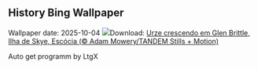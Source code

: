 ## History Bing Wallpaper
Wallpaper date: 2025-10-04
![](https://www.bing.com/th?id=OHR.SkyeHeather_PT-BR7113823627_UHD.jpg&w=1000)Download: [Urze crescendo em Glen Brittle, Ilha de Skye, Escócia (© Adam Mowery/TANDEM Stills + Motion)](https://www.bing.com/th?id=OHR.SkyeHeather_PT-BR7113823627_UHD.jpg)

Auto get programm by LtgX
